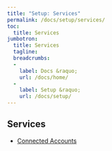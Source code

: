 ```yaml
---
title: "Setup: Services"
permalink: /docs/setup/services/
toc:
  title: Services
jumbotron:
  title: Services
  tagline: 
  breadcrumbs:
  -
    label: Docs &raquo;
    url: /docs/home/
  -
    label: Setup &raquo;
    url: /docs/setup/
---
```


## Services

- [Connected Accounts](/docs/setup/services/connected-accounts/)
